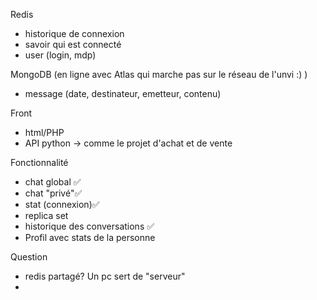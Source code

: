 Redis
- historique de connexion 
- savoir qui est connecté
- user (login, mdp)


MongoDB (en ligne avec Atlas qui marche pas sur le réseau de l'unvi :) )
- message (date, destinateur, emetteur, contenu)

Front
- html/PHP
- API python
-> comme le projet d'achat et de vente

Fonctionnalité
- chat global ✅
- chat "privé"✅
- stat (connexion)✅
- replica set
- historique des conversations ✅
- Profil avec stats de la personne

Question
- redis partagé? Un pc sert de "serveur"
- 